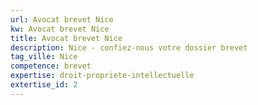 ```yaml
---
url: Avocat brevet Nice
kw: Avocat brevet Nice
title: Avocat brevet Nice
description: Nice - confiez-nous votre dossier brevet
tag_ville: Nice
competence: brevet
expertise: droit-propriete-intellectuelle
extertise_id: 2
---
```

